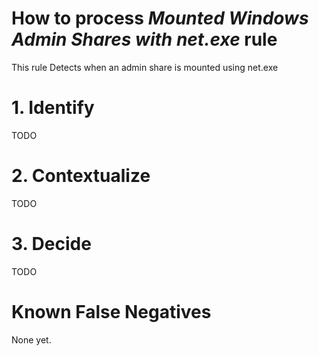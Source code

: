 # How to process *Mounted Windows Admin Shares with net.exe* rule
This rule Detects when an admin share is mounted using net.exe

# 1. Identify
TODO

# 2. Contextualize
TODO

# 3. Decide
TODO

# Known False Negatives
None yet.
